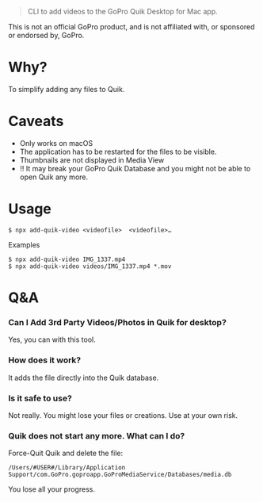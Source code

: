 > CLI to add videos to the GoPro Quik Desktop for Mac app. 

This is not an official GoPro product, and is not affiliated with, or sponsored or endorsed by, GoPro.

# Why?
To simplify adding any files to Quik.  

# Caveats
- Only works on macOS
- The application has to be restarted for the files to be visible. 
- Thumbnails are not displayed in Media View
- !! It may break your GoPro Quik Database and you might not be able to open Quik any more. 

# Usage

    $ npx add-quik-video <videofile>  <videofile>…

  Examples
  
    $ npx add-quik-video IMG_1337.mp4 
    $ npx add-quik-video videos/IMG_1337.mp4 *.mov
        

# Q&A

### Can I Add 3rd Party Videos/Photos in Quik for desktop?
Yes, you can with this tool. 

### How does it work?
It adds the file directly into the Quik database. 

### Is it safe to use?
Not really. You might lose your files or creations. Use at your own risk.

### Quik does not start any more. What can I do?
Force-Quit Quik and delete the file: 

    /Users/#USER#/Library/Application Support/com.GoPro.goproapp.GoProMediaService/Databases/media.db
    
You lose all your progress. 

